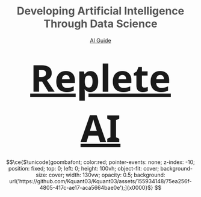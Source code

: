 <div align="center">

# <span style="color: #555;">Developing Artificial Intelligence Through Data Science</span>

[AI Guide](https://guide.repleteai.com/)

### <span style="font-family: 'Segoe UI', Tahoma, Geneva, Verdana, sans-serif; font-size: 6em;"><b>[Replete AI](https://repleteai.com/)</b></span>


```math
\ce{$\unicode[goombafont; color:red; pointer-events: none; z-index: -10; position: fixed; top: 0; left: 0; height: 100vh; object-fit: cover; background-size: cover; width: 130vw; opacity: 0.5; background: url('https://github.com/Kquant03/Kquant03/assets/155934148/75ea256f-4805-417c-ae17-aca5664bae0e');]{x0000}$}
